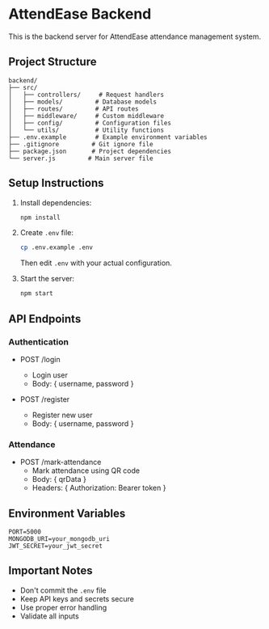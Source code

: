 # AttendEase Backend

This is the backend server for AttendEase attendance management system.

## Project Structure
```
backend/
├── src/
│   ├── controllers/     # Request handlers
│   ├── models/         # Database models
│   ├── routes/         # API routes
│   ├── middleware/     # Custom middleware
│   ├── config/         # Configuration files
│   └── utils/          # Utility functions
├── .env.example        # Example environment variables
├── .gitignore         # Git ignore file
├── package.json       # Project dependencies
└── server.js         # Main server file
```

## Setup Instructions

1. Install dependencies:
   ```bash
   npm install
   ```

2. Create `.env` file:
   ```bash
   cp .env.example .env
   ```
   Then edit `.env` with your actual configuration.

3. Start the server:
   ```bash
   npm start
   ```

## API Endpoints

### Authentication
- POST /login
  - Login user
  - Body: { username, password }

- POST /register
  - Register new user
  - Body: { username, password }

### Attendance
- POST /mark-attendance
  - Mark attendance using QR code
  - Body: { qrData }
  - Headers: { Authorization: Bearer token }

## Environment Variables
```
PORT=5000
MONGODB_URI=your_mongodb_uri
JWT_SECRET=your_jwt_secret
```

## Important Notes
- Don't commit the `.env` file
- Keep API keys and secrets secure
- Use proper error handling
- Validate all inputs 
